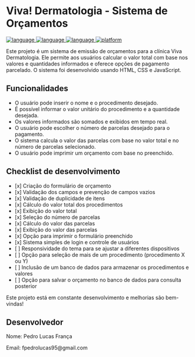 <h1 class="title">Viva! Dermatologia - Sistema de Orçamentos</h1>
<p>
  <a href="https://github.com/">
    <img src="https://img.shields.io/badge/language-html-blue.svg" alt="language">
  </a>
  <a href="https://github.com/">
    <img src="https://img.shields.io/badge/language-css-blue.svg" alt="language">
  </a>
  <a href="https://github.com/">
    <img src="https://img.shields.io/badge/language-javascript-blue.svg" alt="language">
  </a>
  <a href="https://github.com/">
    <img src="https://img.shields.io/badge/platform-web-lightgrey.svg" alt="platform">
  </a>
</p>
<p>Este projeto é um sistema de emissão de orçamentos para a clínica Viva Dermatologia. Ele permite aos usuários calcular o valor total com base nos valores e quantidades informados e oferece opções de pagamento parcelado. O sistema foi desenvolvido usando HTML, CSS e JavaScript.</p>

<h2 class="title">Funcionalidades</h2>

<ul>
    <li>O usuário pode inserir o nome e o procedimento desejado.</li>
    <li>É possível informar o valor unitário do procedimento e a quantidade desejada.</li>
    <li>Os valores informados são somados e exibidos em tempo real.</li>
    <li>O usuário pode escolher o número de parcelas desejado para o pagamento.</li>
    <li>O sistema calcula o valor das parcelas com base no valor total e no número de parcelas selecionado.</li>
    <li>O usuário pode imprimir um orçamento com base no preenchido.</li>
</ul>

<h2 class="title">Checklist de desenvolvimento</h2>
<ul>
    <li>[x] Criação do formulário de orçamento</li>
    <li>[x] Validação dos campos e prevenção de campos vazios</li>
    <li>[x] Validação de duplicidade de itens</li>
    <li>[x] Cálculo do valor total dos procedimentos</li>
    <li>[x] Exibição do valor total</li>
    <li>[x] Seleção do número de parcelas</li>
    <li>[x] Cálculo do valor das parcelas</li>
    <li>[x] Exibição do valor das parcelas</li>
    <li>[x] Opção para imprimir o formulário preenchido</li>
    <li>[x] Sistema simples de login e controle de usuários</li> 
    <li>[ ] Responsividade do tema para se ajustar a diferentes dispositivos</li>
    <li>[ ] Opção para seleção de mais de um procedimento (procedimento X ou Y)</li>
    <li>[ ] Inclusão de um banco de dados para armazenar os procedimentos e valores</li>
    <li>[ ] Opção para salvar o orçamento no banco de dados para consulta posterior</li>
</ul>

<p>Este projeto está em constante desenvolvimento e melhorias são bem-vindas!</p>

<h2 class="title developer">Desenvolvedor</h2>

<p class="developer">Nome: Pedro Lucas França</p>
<p class="email">Email: fpedrolucas95@gmail.com</p>
